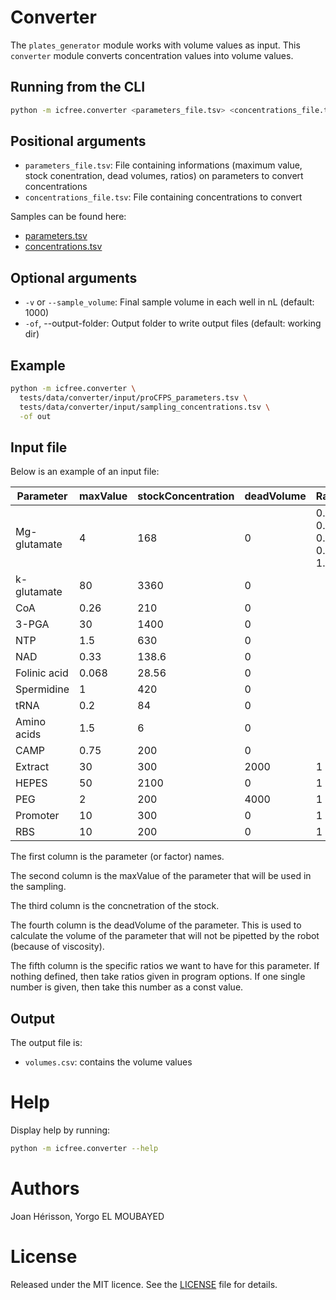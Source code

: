 
# Converter
The `plates_generator` module works with volume values as input. This `converter` module converts concentration values into volume values.

## Running from the CLI
~~~bash
python -m icfree.converter <parameters_file.tsv> <concentrations_file.tsv>
~~~

## Positional arguments
<ul>
<li><code>parameters_file.tsv</code>: File containing informations (maximum value, stock conentration, dead volumes, ratios) on parameters to convert concentrations</li>
<li><code>concentrations_file.tsv</code>: File containing concentrations to convert</li>
</ul>

Samples can be found here:

* [parameters.tsv](tests/data/converter/input/parameters.tsv)
* [concentrations.tsv](tests/data/converter/input/sampling_concentrations.tsv)

## Optional arguments
<ul>
<li><code>-v</code> or <code>--sample_volume</code>: Final sample volume in each well in nL (default: 1000)</li>
<li><code>-of</code>, --output-folder: Output folder to write output files (default: working dir)</li>
</ul>

## Example
~~~bash
python -m icfree.converter \
  tests/data/converter/input/proCFPS_parameters.tsv \
  tests/data/converter/input/sampling_concentrations.tsv \
  -of out
~~~

## Input file

Below is an example of an input file:

| Parameter    | maxValue | stockConcentration  | deadVolume | Ratios              |
|--------------|----------|---------------------|------------|---------------------|
| Mg-glutamate | 4        | 168                 | 0          | 0.0 0.1 0.3 0.5 1.0 |
| k-glutamate  | 80       | 3360                | 0          |                     |
| CoA          | 0.26     | 210                 | 0          |                     |
| 3-PGA        | 30       | 1400                | 0          |                     |
| NTP          | 1.5      | 630                 | 0          |                     |
| NAD          | 0.33     | 138.6               | 0          |                     |
| Folinic acid | 0.068    | 28.56               | 0          |                     |
| Spermidine   | 1        | 420                 | 0          |                     |
| tRNA         | 0.2      | 84                  | 0          |                     |
| Amino acids  | 1.5      | 6                   | 0          |                     |
| CAMP         | 0.75     | 200                 | 0          |                     |
| Extract      | 30       | 300                 | 2000       | 1                   |
| HEPES        | 50       | 2100                | 0          | 1                   |
| PEG          | 2        | 200                 | 4000       | 1                   |
| Promoter     | 10       | 300                 | 0          | 1                   |
| RBS          | 10       | 200                 | 0          | 1                   |

The first column is the parameter (or factor) names.

The second column is the maxValue of the parameter that will be used in the sampling.

The third column is the concnetration of the stock.

The fourth column is the deadVolume of the parameter. This is used to calculate the volume of the parameter that will not be pipetted by the robot (because of viscosity).

The fifth column is the specific ratios we want to have for this parameter. If nothing defined, then take ratios given in program options. If one single number is given, then take this number as a const value.

## Output
The output file is:
<ul>
<li><code>volumes.csv</code>: contains the volume values</li>
</ul>

# Help
Display help by running:
~~~bash
python -m icfree.converter --help
~~~

# Authors
Joan Hérisson, Yorgo EL MOUBAYED

# License
Released under the MIT licence. See the [LICENSE](https://github.com/brsynth/icfree-ml/blob/main/LICENSE.md) file for details.
